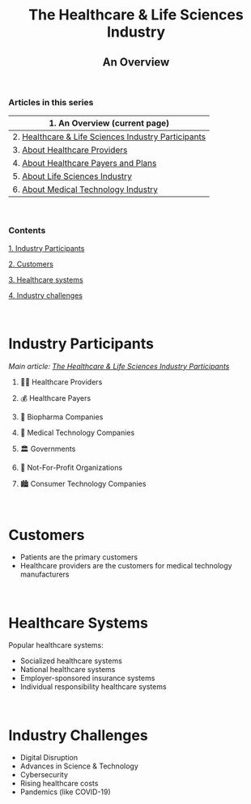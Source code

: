 <h1 align=center> The Healthcare & Life Sciences Industry </h1>

<h2 align=center> An Overview </h2>

<br>

### Articles in this series

| 1. An Overview (current page)                                                                                                                                        |
| -------------------------------------------------------------------------------------------------------------------------------------------------------------------- |
| 2. [Healthcare & Life Sciences Industry Participants](https://karthikeshwar1.github.io/blog/2022/The%20Healthcare%20and%20Life%20Sciences%20Industry%20Participants) |
| 3. [About Healthcare Providers](https://karthikeshwar1.github.io/blog/2022/The%20Healthcare%20Providers)                                                             |
| 4. [About Healthcare Payers and Plans](https://Karthikeshwar1.github.io/blog/2022/The%20Healthcare%20Payers%20and%20Plans)                                           |
| 5. [About Life Sciences Industry](https://Karthikeshwar1.github.io/blog/2022/The%20Life%20Sciences%20Industry)                                                       |
| 6. [About Medical Technology Industry](https://Karthikeshwar1.github.io/blog/2022/The%20Medical%20Technology%20Industry)                                             |

<br>

### Contents

[1. Industry Participants](#industry-participants)

[2. Customers](#customers)

[3. Healthcare systems](#healthcare-systems)

[4. Industry challenges](#industry-challenges)

<br>

# Industry Participants

_Main article:
[The Healthcare & Life Sciences Industry Participants](https://github.com/Karthikeshwar1/blog/blob/main/2022/The%20Healhcare%20and%20Life%20Sciences%20Industry%20Participants.md)_

1. 👩‍⚕️ Healthcare Providers

2. 💰 Healthcare Payers

3. 🧬 Biopharma Companies

4. 🔬 Medical Technology Companies

5. 🏛 Governments

6. 🏢 Not-For-Profit Organizations

7. 🏙 Consumer Technology Companies

<br>

# Customers

- Patients are the primary customers
- Healthcare providers are the customers for medical technology manufacturers

<br>

# Healthcare Systems

Popular healthcare systems:

- Socialized healthcare systems
- National healthcare systems
- Employer-sponsored insurance systems
- Individual responsibility healthcare systems

<br>

# Industry Challenges

- Digital Disruption
- Advances in Science & Technology
- Cybersecurity
- Rising healthcare costs
- Pandemics (like COVID-19)

<br>
